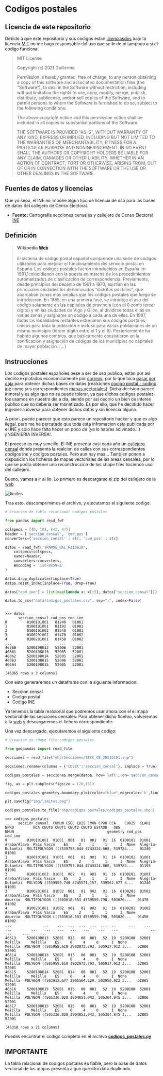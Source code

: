 # **Codigos postales**

## **Licencia de este repositorio**

Debido a que este repositorio y sus codigos estan [licenciasdos](https://github.com/guicalare/spain.csv/blob/main/LICENSE) bajo la licencia [MIT](https://opensource.org/licenses/MIT) no me hago responsable del uso que se le de ni tampoco a si el codigo funciona.

> MIT License
>
>Copyright (c) 2021 Guillermo
>
>Permission is hereby granted, free of charge, to any person obtaining a copy
of this software and associated documentation files (the "Software"), to deal
in the Software without restriction, including without limitation the rights
to use, copy, modify, merge, publish, distribute, sublicense, and/or sell
copies of the Software, and to permit persons to whom the Software is
furnished to do so, subject to the following conditions:
>
>The above copyright notice and this permission notice shall be included in all
copies or substantial portions of the Software.
>
>THE SOFTWARE IS PROVIDED "AS IS", WITHOUT WARRANTY OF ANY KIND, EXPRESS OR
IMPLIED, INCLUDING BUT NOT LIMITED TO THE WARRANTIES OF MERCHANTABILITY,
FITNESS FOR A PARTICULAR PURPOSE AND NONINFRINGEMENT. IN NO EVENT SHALL THE
AUTHORS OR COPYRIGHT HOLDERS BE LIABLE FOR ANY CLAIM, DAMAGES OR OTHER
LIABILITY, WHETHER IN AN ACTION OF CONTRACT, TORT OR OTHERWISE, ARISING FROM,
OUT OF OR IN CONNECTION WITH THE SOFTWARE OR THE USE OR OTHER DEALINGS IN THE
SOFTWARE.

## **Fuentes de datos y licencias**

Que yo sepa, el INE no impone algun tipo de licencia de uso para las bases de datos del callejero de Censo Electoral.

 - **Fuente:** Cartografía secciones censales y callejero de Censo Electoral [INE](https://www.ine.es/ss/Satellite?c=Page&cid=1259952026632&p=1259952026632&pagename=ProductosYServicios%2FPYSLayout)

## **Definición**

> #### **Wikipedia** [Web](https://es.wikipedia.org/wiki/C%C3%B3digo_postal_de_Espa%C3%B1a)
>
> El sistema de código postal español comprende una serie de códigos utilizados para mejorar el funcionamiento del servicio postal en España. Los códigos postales fueron introducidos en España en 1981,1​ coincidiendo con la puesta en marcha de los procedimientos automatizados de clasificación de correspondencia. Previamente, desde principios del decenio de 1961 a 1970, existían en las principales ciudades los denominados "distritos postales", que abarcaban zonas más amplias que los códigos postales que luego se introdujeron. En 1985, en una primera fase, se introdujo el uso del código solamente en las capitales de provincia (con el 0 como tercer dígito) y en las ciudades de Vigo y Gijón, al dividirse todas ellas en varias zonas y asignarse un código a cada una de ellas. En 1987, todas las localidades restantes estrenaron sus códigos postales, únicos para toda la población e incluso para varias poblaciones de un mismo municipio (tercer dígito entre el 1 y el 9). Posteriormente ha habido algunos cambios, que básicamente consistieron en la zonificación y asignación de códigos de los municipios no capitales de mayor población. [...]

## **Instrucciones**

Los codigos postales españoles pese a ser de uso publico, estan por asi decirlo explotados economicamente por [correos](https://www.correos.es), por lo que toca [pasar por caja]() para obtener dichas bases de datos (realciones [codigo postal - codigo ine](https://tienda.correos.es/product/base-de-datos-codigos-postales-plus) como sus correspondientes [mapas vectoriales](https://tienda.correos.es/product/capa-cartografica-codigos-postales)). Dicha decision parece inmoral y es algo que no se puede tolerar, ya que dichos codigos postales los usamos en nuestro dia a dia, siendo por asi decirlo un bien de interes publico que no deberia ser monetizado. Es por ello, que he decidido hacer ingenieria inversa para obtener dichos datos y sin licencia alguna.

A priori, puede parecer que esto parece un repositorio hacker y que es algo ilegal, pero me he percatado que toda esta infromacion esta publicada por el INE y solo hace falta hacer un poco de (ya lo habras adivinado...) ¡INGENIERIA INVERSA!.

El proceso es muy sencillo. El INE presenta casi cada año un [callejero censal](https://www.ine.es/ss/Satellite?c=Page&cid=1259952026632&p=1259952026632&pagename=ProductosYServicios%2FPYSLayout) donde presenta la realcion de calles con sus correspondientes codigos ine y codigos postales. Pero aun hay mas... Tambien ponen a disposicion los ficheros de mapas vectoriales de las areas censales, por lo que se podra obtener una reconstruccion de los shape files haciendo uso del callejero.

Bueno, vamos a ir al lio. Lo primero es descargarse el zip del callejero de la [web](https://www.ine.es/ss/Satellite?c=Page&cid=1259952026632&p=1259952026632&pagename=ProductosYServicios%2FPYSLayout)

![limites]()

Tras esto, descomprimimos el archivo, y ejecutamos el siguiente codigo:

```python
# Creacion de tabla relacional codigos postales

from pandas import read_fwf

colspecs = [(0, 10), (42, 47)]
header = ['seccion_censal', 'cod_pos']
converters={'seccion_censal' : str, 'cod_pos' : str}

datos = read_fwf("TRAMOS_NAL_F210630",
    colspecs=colspecs,
    names=header,
    converters=converters,
    encoding = 'iso-8859-1'
)

datos.drop_duplicates(inplace=True)
datos.reset_index(inplace=True, drop=True)

datos["cod_ine"] = list(map(lambda x: x[:5], datos["seccion_censal"]))

datos.to_csv("data/codigos_postales.csv", sep=";", index=False)

```

```

>>> datos
      seccion_censal cod_pos cod_ine
0         0100101001   01240   01001
1         0100101001   01193   01001
2         0100101002   01240   01001
3         0100201001   01470   01002
4         0100201001   01450   01002
...              ...     ...     ...
46360     5200108013   52006   52001
46361     5200108013   52005   52001
46362     5200108014   52005   52001
46363     5200108015   52006   52001
46364     5200108015   52005   52001

[46365 rows x 3 columns]

```

Con esto generaremos un dataframe con la siguiente informacion:

- Seccion censal
- Codigo postal
- Codigo INE

Ya tenemos la tabla realcional que podremos usar ahora con el el mapa vectorial de las secciones censales. Para obtener dicho ficehro, volveremos a la [web](https://www.ine.es/ss/Satellite?c=Page&cid=1259952026632&p=1259952026632&pagename=ProductosYServicios%2FPYSLayout) y descargaremos el fichero correspondiente:



Una vez descargado, ejecutaremos el siguiente codigo:

```python
# Creacion de shape file codigos postales

from geopandas import read_file

secciones = read_file("shp/Secciones/SECC_CE_20210101.shp")

secciones.rename(columns = {'CUSEC':'seccion_censal'}, inplace = True)

codigos_postales = secciones.merge(datos, how='left', on='seccion_censal')

fig, ax = plt.subplots(figsize = (20,16))

codigos_postales.geometry.boundary.plot(color="blue",edgecolor='k',linewidth = 1,ax=ax)

plt.savefig("img/limites.png")

codigos_postales.to_file("shp/codigos postales/codigos_postales.shp")

```

```
>>> codigos_postales
      seccion_censal  CUMUN CSEC CDIS CMUN CPRO CCA    CUDIS  CLAU2         NPRO         NCA CNUT0 CNUT1 CNUT2 CNUT3 ESTADO   OBS              NMUN                                           geometry cod_pos cod_ine
0         0100101001  01001  001   01  001   01  16  0100101  01001  Araba/Álava  País Vasco    ES     2     1     1      I  None  Alegría-Dulantzi  MULTIPOLYGON (((539753.044 4743324.668, 539784...   01240   01001
1         0100101001  01001  001   01  001   01  16  0100101  01001  Araba/Álava  País Vasco    ES     2     1     1      I  None  Alegría-Dulantzi  MULTIPOLYGON (((539753.044 4743324.668, 539784...   01193   01001
2         0100101002  01001  002   01  001   01  16  0100101  01001  Araba/Álava  País Vasco    ES     2     1     1      I  None  Alegría-Dulantzi  POLYGON ((539559.740 4745571.157, 539562.677 4...   01240   01001
3         0100201001  01002  001   01  002   01  16  0100201  01002  Araba/Álava  País Vasco    ES     2     1     1      I  None           Amurrio  MULTIPOLYGON (((503618.553 4759559.798, 503620...   01470   01002
4         0100201001  01002  001   01  002   01  16  0100201  01002  Araba/Álava  País Vasco    ES     2     1     1      I  None           Amurrio  MULTIPOLYGON (((503618.553 4759559.798, 503620...   01450   01002
...              ...    ...  ...  ...  ...  ...  ..      ...    ...          ...         ...   ...   ...   ...   ...    ...   ...               ...                                                ...     ...     ...
46313     5200108013  52001  013   08  001   52  19  5200108  52001      Melilla     Melilla    ES     6     4     0      I  None           Melilla  POLYGON ((505958.610 3902872.793, 505937.912 3...   52006   52001
46314     5200108013  52001  013   08  001   52  19  5200108  52001      Melilla     Melilla    ES     6     4     0      I  None           Melilla  POLYGON ((505958.610 3902872.793, 505937.912 3...   52005   52001
46315     5200108014  52001  014   08  001   52  19  5200108  52001      Melilla     Melilla    ES     6     4     0      I  None           Melilla  POLYGON ((503912.677 3905564.529, 503950.922 3...   52005   52001
46316     5200108015  52001  015   08  001   52  19  5200108  52001      Melilla     Melilla    ES     6     4     0      I  None           Melilla  POLYGON ((505336.020 3904851.043, 505304.845 3...   52006   52001
46317     5200108015  52001  015   08  001   52  19  5200108  52001      Melilla     Melilla    ES     6     4     0      I  None           Melilla  POLYGON ((505336.020 3904851.043, 505304.845 3...   52005   52001

[46318 rows x 21 columns]
```

Puedes encontrar el codigo completo en el archivo **[codigos_postales.py]()**

## **IMPORTANTE**

La tabla relacional de codigos postales es fiable, pero la base de datos vectorial de los mapas presenta algun que otro dato duplicado.

